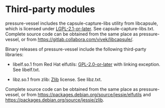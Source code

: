 Third-party modules
===================

pressure-vessel includes the capsule-capture-libs utility from libcapsule,
which is licensed under [LGPL-2.1-or-later][]. See
capsule-capture-libs.txt. Complete source code can be obtained from the
same place as pressure-vessel, or from
<https://gitlab.collabora.com/vivek/libcapsule/>.

Binary releases of pressure-vessel include the following third-party
libraries:

- libelf.so.1 from Red Hat elfutils: [GPL-2.0-or-later][] with linking
  exception. See libelf.txt.

- libz.so.1 from zlib: [Zlib][] license. See libz.txt.

Complete source code can be obtained from the same place as
pressure-vessel, or from
<https://packages.debian.org/source/jessie/elfutils>
and <https://packages.debian.org/source/jessie/zlib>.

[GPL-2.0-or-later]: https://spdx.org/licenses/GPL-2.0-or-later.html
[LGPL-2.1-or-later]: https://spdx.org/licenses/LGPL-2.1-or-later.html
[Zlib]: https://spdx.org/licenses/Zlib.html
